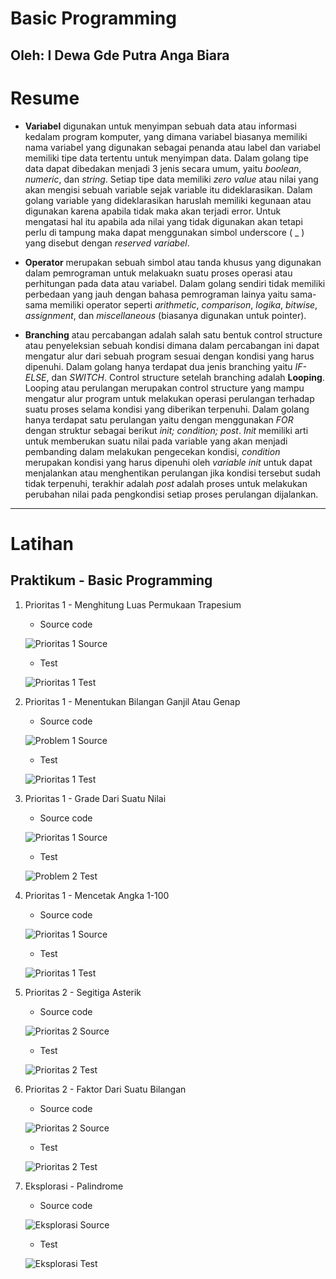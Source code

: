 # **Basic Programming**
## Oleh: I Dewa Gde Putra Anga Biara

# Resume

* **Variabel** digunakan untuk menyimpan sebuah data atau informasi kedalam program komputer, yang dimana variabel biasanya memiliki nama variabel yang digunakan sebagai penanda atau label dan variabel memiliki tipe data tertentu untuk menyimpan data. Dalam golang tipe data dapat dibedakan menjadi 3 jenis secara umum, yaitu *boolean*, *numeric*, dan *string*. Setiap tipe data memiliki *zero value* atau nilai yang akan mengisi sebuah variable sejak variable itu dideklarasikan. Dalam golang variable yang dideklarasikan haruslah memiliki kegunaan atau digunakan karena apabila tidak maka akan terjadi error. Untuk mengatasi hal itu apabila ada nilai yang tidak digunakan akan tetapi perlu di tampung maka dapat menggunakan simbol underscore ( _ ) yang disebut dengan *reserved variabel*.

* **Operator** merupakan sebuah simbol atau tanda khusus yang digunakan dalam pemrograman untuk melakuakn suatu proses operasi atau perhitungan pada data atau variabel. Dalam golang sendiri tidak memiliki perbedaan yang jauh dengan bahasa pemrograman lainya yaitu sama-sama memiliki operator seperti *arithmetic*, *comparison*, *logika*, *bitwise*, *assignment*, dan *miscellaneous* (biasanya digunakan untuk pointer).

* **Branching** atau percabangan adalah salah satu bentuk control structure atau penyeleksian sebuah kondisi dimana dalam percabangan ini dapat mengatur alur dari sebuah program sesuai dengan kondisi yang harus dipenuhi. Dalam golang hanya terdapat dua jenis branching yaitu *IF-ELSE*, dan *SWITCH*. Control structure setelah branching adalah **Looping**. Looping atau perulangan merupakan control structure yang mampu mengatur alur program untuk melakukan operasi perulangan terhadap suatu proses selama kondisi yang diberikan terpenuhi. Dalam golang hanya terdapat satu perulangan yaitu dengan menggunakan *FOR* dengan struktur sebagai berikut *init; condition; post*. *Init* memiliki arti untuk memberukan suatu nilai pada variable yang akan menjadi pembanding dalam melakukan pengecekan kondisi, *condition* merupakan kondisi yang harus dipenuhi oleh *variable init* untuk dapat menjalankan atau menghentikan perulangan jika kondisi tersebut sudah tidak terpenuhi, terakhir adalah *post* adalah proses untuk melakukan perubahan nilai pada pengkondisi setiap proses perulangan dijalankan.


 ---

# Latihan

## Praktikum - Basic Programming

 1. Prioritas 1 - Menghitung Luas Permukaan Trapesium
    - Source code
    
    ![Prioritas 1 Source](/05_Basic%20Programming/screenshots/1_Luas-Trapesium_Code.png)
    
    - Test 
    
    ![Prioritas 1 Test](/05_Basic%20Programming/screenshots/1_Luas-Trapesium_Test.png)
 
 2. Prioritas 1 - Menentukan Bilangan Ganjil Atau Genap
    - Source code
    
    ![Problem 1 Source](/05_Basic%20Programming/screenshots/2_Ganjil-or-Genap_Code.png)
    
    - Test 
    
    ![Prioritas 1 Test](/05_Basic%20Programming/screenshots/2_Ganjil-or-Genap_Test.png)
 
 3. Prioritas 1 - Grade Dari Suatu Nilai
    - Source code
    
    ![Prioritas 1 Source](/05_Basic%20Programming/screenshots/3_Grade-sebuah-nilai_Code.png)
    
    - Test 
    
    ![Problem 2 Test](/05_Basic%20Programming/screenshots/3_Grade-sebuah-nilai_Test.png)
 
 4. Prioritas 1 - Mencetak Angka 1-100
    - Source code
    
    ![Prioritas 1 Source](/05_Basic%20Programming/screenshots/4_Mencetak-angka_Code.png)
    
    - Test 
    
    ![Prioritas 1 Test](/05_Basic%20Programming/screenshots/4_Mencetak-angka_Test.png)
 5. Prioritas 2 - Segitiga Asterik
    - Source code
    
    ![Prioritas 2 Source](/05_Basic%20Programming/screenshots/5_Segitiga-asterik_Code.png)
    
    - Test 
    
    ![Prioritas 2 Test](/05_Basic%20Programming/screenshots/5_Segitiga-asterik_Test.png)
 
 6. Prioritas 2 - Faktor Dari Suatu Bilangan
    - Source code
    
    ![Prioritas 2 Source](/05_Basic%20Programming/screenshots/6_Faktor-bilangan_Code.png)
    
    - Test 
    
    ![Prioritas 2 Test](/05_Basic%20Programming/screenshots/6_Faktor-bilangan_Test.png)
 
 7. Eksplorasi - Palindrome
    - Source code
    
    ![Eksplorasi Source](/05_Basic%20Programming/screenshots/7_Palindrome_Code.png)
    
    - Test 
    
    ![Eksplorasi Test](/05_Basic%20Programming/screenshots/7_Palindrome_Test.png)
 